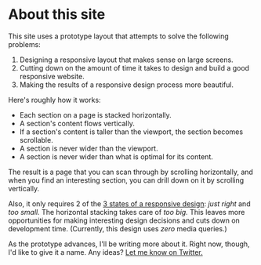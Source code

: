 # About this site

This site uses a prototype layout that attempts to solve the following problems:

1. Designing a responsive layout that makes sense on large screens.
2. Cutting down on the amount of time it takes to design and build a good responsive website.
3. Making the results of a responsive design process more beautiful.

Here's roughly how it works:

- Each section on a page is stacked horizontally.
- A section's content flows vertically.
- If a section's content is taller than the viewport, the section becomes scrollable.
- A section is never wider than the viewport.
- A section is never wider than what is optimal for its content.

The result is a page that you can scan through by scrolling horizontally, and when you find an interesting section, you can drill down on it by scrolling vertically. 

Also, it only requires 2 of the [3 states of a responsive design](http://www.designbyfront.com/demo/goldilocks-approach/): _just right_ and _too small._ The horizontal stacking takes care of _too big._ This leaves more opportunities for making interesting design decisions and cuts down on development time. (Currently, this design uses _zero_ media queries.)

As the prototype advances, I'll be writing more about it. Right now, though, I'd like to give it a name. Any ideas? [Let me know on Twitter.](http://twitter.com/jonikorpi/)